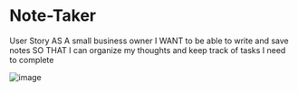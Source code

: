 # Note-Taker

User Story
AS A small business owner
I WANT to be able to write and save notes
SO THAT I can organize my thoughts and keep track of tasks I need to complete

![image](https://user-images.githubusercontent.com/87744214/138614711-63a98d91-e0cf-4e3b-9863-5a3038c4b498.png)
